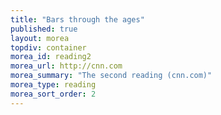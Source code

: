 ```yaml
---
title: "Bars through the ages"
published: true
layout: morea
topdiv: container
morea_id: reading2
morea_url: http://cnn.com
morea_summary: "The second reading (cnn.com)"
morea_type: reading
morea_sort_order: 2
---
```



